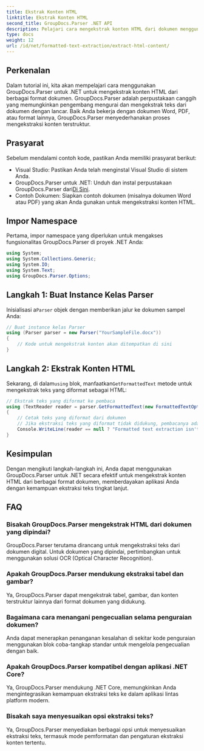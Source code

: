 ```yaml
---
title: Ekstrak Konten HTML
linktitle: Ekstrak Konten HTML
second_title: GroupDocs.Parser .NET API
description: Pelajari cara mengekstrak konten HTML dari dokumen menggunakan GroupDocs.Parser untuk .NET. Tutorial yang mudah diikuti dengan contoh kode dan panduan langkah demi langkah.
type: docs
weight: 12
url: /id/net/formatted-text-extraction/extract-html-content/
---
```

## Perkenalan
Dalam tutorial ini, kita akan mempelajari cara menggunakan GroupDocs.Parser untuk .NET untuk mengekstrak konten HTML dari berbagai format dokumen. GroupDocs.Parser adalah perpustakaan canggih yang memungkinkan pengembang mengurai dan mengekstrak teks dari dokumen dengan lancar. Baik Anda bekerja dengan dokumen Word, PDF, atau format lainnya, GroupDocs.Parser menyederhanakan proses mengekstraksi konten terstruktur.
## Prasyarat
Sebelum mendalami contoh kode, pastikan Anda memiliki prasyarat berikut:
- Visual Studio: Pastikan Anda telah menginstal Visual Studio di sistem Anda.
-  GroupDocs.Parser untuk .NET: Unduh dan instal perpustakaan GroupDocs.Parser dari[Di Sini](https://releases.groupdocs.com/parser/net/).
- Contoh Dokumen: Siapkan contoh dokumen (misalnya dokumen Word atau PDF) yang akan Anda gunakan untuk mengekstraksi konten HTML.

## Impor Namespace
Pertama, impor namespace yang diperlukan untuk mengakses fungsionalitas GroupDocs.Parser di proyek .NET Anda:
```csharp
using System;
using System.Collections.Generic;
using System.IO;
using System.Text;
using GroupDocs.Parser.Options;
```
## Langkah 1: Buat Instance Kelas Parser
 Inisialisasi a`Parser` objek dengan memberikan jalur ke dokumen sampel Anda:
```csharp
// Buat instance kelas Parser
using (Parser parser = new Parser("YourSampleFile.docx"))
{
    // Kode untuk mengekstrak konten akan ditempatkan di sini
}
```
## Langkah 2: Ekstrak Konten HTML
 Sekarang, di dalam`using` blok, manfaatkan`GetFormattedText` metode untuk mengekstrak teks yang diformat sebagai HTML:
```csharp
// Ekstrak teks yang diformat ke pembaca
using (TextReader reader = parser.GetFormattedText(new FormattedTextOptions(FormattedTextMode.Html)))
{
    // Cetak teks yang diformat dari dokumen
    // Jika ekstraksi teks yang diformat tidak didukung, pembacanya adalah null
    Console.WriteLine(reader == null ? "Formatted text extraction isn't supported" : reader.ReadToEnd());
}
```

## Kesimpulan
Dengan mengikuti langkah-langkah ini, Anda dapat menggunakan GroupDocs.Parser untuk .NET secara efektif untuk mengekstrak konten HTML dari berbagai format dokumen, memberdayakan aplikasi Anda dengan kemampuan ekstraksi teks tingkat lanjut.

## FAQ
### Bisakah GroupDocs.Parser mengekstrak HTML dari dokumen yang dipindai?
GroupDocs.Parser terutama dirancang untuk mengekstraksi teks dari dokumen digital. Untuk dokumen yang dipindai, pertimbangkan untuk menggunakan solusi OCR (Optical Character Recognition).
### Apakah GroupDocs.Parser mendukung ekstraksi tabel dan gambar?
Ya, GroupDocs.Parser dapat mengekstrak tabel, gambar, dan konten terstruktur lainnya dari format dokumen yang didukung.
### Bagaimana cara menangani pengecualian selama penguraian dokumen?
Anda dapat menerapkan penanganan kesalahan di sekitar kode penguraian menggunakan blok coba-tangkap standar untuk mengelola pengecualian dengan baik.
### Apakah GroupDocs.Parser kompatibel dengan aplikasi .NET Core?
Ya, GroupDocs.Parser mendukung .NET Core, memungkinkan Anda mengintegrasikan kemampuan ekstraksi teks ke dalam aplikasi lintas platform modern.
### Bisakah saya menyesuaikan opsi ekstraksi teks?
Ya, GroupDocs.Parser menyediakan berbagai opsi untuk menyesuaikan ekstraksi teks, termasuk mode pemformatan dan pengaturan ekstraksi konten tertentu.